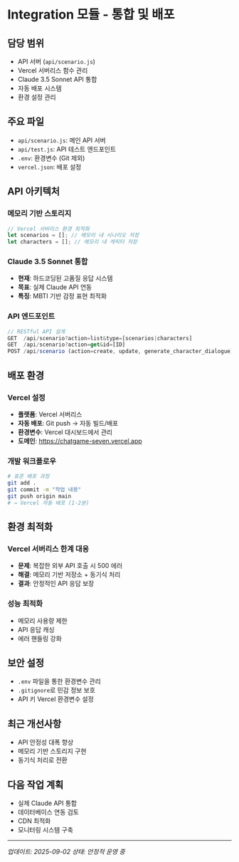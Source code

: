 # Integration 모듈 - 통합 및 배포

## 담당 범위
- API 서버 (`api/scenario.js`)
- Vercel 서버리스 함수 관리
- Claude 3.5 Sonnet API 통합
- 자동 배포 시스템
- 환경 설정 관리

## 주요 파일
- `api/scenario.js`: 메인 API 서버
- `api/test.js`: API 테스트 엔드포인트
- `.env`: 환경변수 (Git 제외)
- `vercel.json`: 배포 설정

## API 아키텍처

### 메모리 기반 스토리지
```javascript
// Vercel 서버리스 환경 최적화
let scenarios = []; // 메모리 내 시나리오 저장
let characters = []; // 메모리 내 캐릭터 저장
```

### Claude 3.5 Sonnet 통합
- **현재**: 하드코딩된 고품질 응답 시스템
- **목표**: 실제 Claude API 연동
- **특징**: MBTI 기반 감정 표현 최적화

### API 엔드포인트
```javascript
// RESTful API 설계
GET  /api/scenario?action=list&type=[scenarios|characters]
GET  /api/scenario?action=get&id=[ID]
POST /api/scenario (action=create, update, generate_character_dialogue)
```

## 배포 환경

### Vercel 설정
- **플랫폼**: Vercel 서버리스
- **자동 배포**: Git push → 자동 빌드/배포
- **환경변수**: Vercel 대시보드에서 관리
- **도메인**: https://chatgame-seven.vercel.app

### 개발 워크플로우
```bash
# 표준 배포 과정
git add .
git commit -m "작업 내용"
git push origin main
# → Vercel 자동 배포 (1-2분)
```

## 환경 최적화

### Vercel 서버리스 한계 대응
- **문제**: 복잡한 외부 API 호출 시 500 에러
- **해결**: 메모리 기반 저장소 + 동기식 처리
- **결과**: 안정적인 API 응답 보장

### 성능 최적화
- 메모리 사용량 제한
- API 응답 캐싱
- 에러 핸들링 강화

## 보안 설정
- `.env` 파일을 통한 환경변수 관리
- `.gitignore`로 민감 정보 보호
- API 키 Vercel 환경변수 설정

## 최근 개선사항
- API 안정성 대폭 향상
- 메모리 기반 스토리지 구현
- 동기식 처리로 전환

## 다음 작업 계획
- 실제 Claude API 통합
- 데이터베이스 연동 검토
- CDN 최적화
- 모니터링 시스템 구축

---
*업데이트: 2025-09-02*
*상태: 안정적 운영 중*